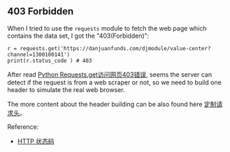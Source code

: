 ## 403 Forbidden

When I tried to use the `requests` module to fetch the web page which contains the data set, I got the "403(Forbidden)":

```
r = requests.get('https://danjuanfunds.com/djmodule/value-center?channel=1300100141')
print(r.status_code ) # 403
```

After read [Python Requests.get访问网页403错误](https://zhuanlan.zhihu.com/p/35853860), seems the server can detect if the request is from a web scraper or not, so we need to build one header to simulate the real web browser.

The more content about the header building can be also found here [定制请求头](https://docs.python-requests.org/zh_CN/latest/user/quickstart.html#id6)。


Reference:

- [HTTP 状态码](https://www.runoob.com/http/http-status-codes.html)
